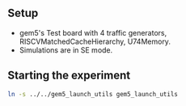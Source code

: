 ## Setup
- gem5's Test board with 4 traffic generators, RISCVMatchedCacheHierarchy, U74Memory.
- Simulations are in SE mode.

## Starting the experiment
```sh
ln -s ../../gem5_launch_utils gem5_launch_utils
```

